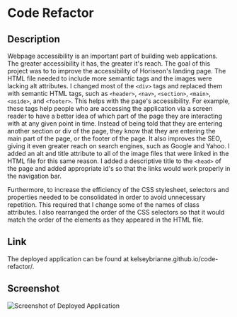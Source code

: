 # Code Refactor

## Description

Webpage accessibility is an important part of building web applications. The greater accessibility it has, the greater it's reach. The goal of this project was to to improve the accessibility of Horiseon's landing page. The HTML file needed to include more semantic tags and the images were lacking alt attributes. I changed most of the ```<div>``` tags and replaced them with semantic HTML tags, such as ```<header>```, ```<nav>```, ```<section>```, ```<main>```, ```<aside>```, and ```<footer>```. This helps with the page's accessibility. For example, these tags help people who are accessing the application via a screen reader to have a better idea of which part of the page they are interacting with at any given point in time. Instead of being told that they are entering another section or div of the page, they know that they are entering the main part of the page, or the footer of the page. It also improves the SEO, giving it even greater reach on search engines, such as Google and Yahoo. I added an alt and title attribute to all of the image files that were linked in the HTML file for this same reason. I added a descriptive title to the ```<head>``` of the page and added appropriate id's so that the links would work properly in the navigation bar.

Furthermore, to increase the efficiency of the CSS stylesheet, selectors and properties needed to be consolidated in order to avoid unnecessary repetition. This required that I change some of the names of class attributes. I also rearranged the order of the CSS selectors so that it would match the order of the elements as they appeared in the HTML file.

## Link

The deployed application can be found at kelseybrianne.github.io/code-refactor/. 

## Screenshot

![Screenshot of Deployed Application](./assets/images/app-screenshot.png)